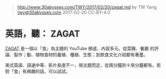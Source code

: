﻿> http://www.30abysses.com/TWY/2017/02/20/zagat.md
> by TW Yang <twy@30abysses.com> 2017-02-20 CC-BY-4.0

# 英語，聽： ZAGAT

[ZAGAT][1]  是一個以「食」為主題的 YouTube  頻道，內容多元。從菜餚、餐廳
的評論、製作；動、植物食材的養殖、種植、生態；到飲食文化介紹都有著墨。

美式英語、語速中等、影片長度不一，視主題而定，從兩分鐘到十來分鐘都有。若
對「食」有興趣的話，可以試試。

[1]: https://www.youtube.com/channel/UCozX1r3Zn_cwwokVDoXitxQ
